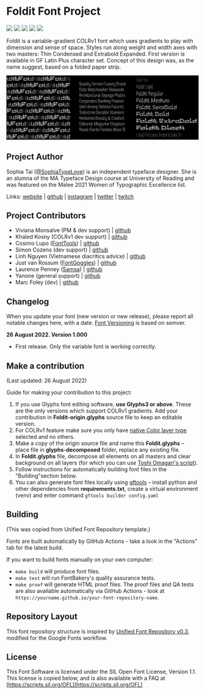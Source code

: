 # Foldit Font Project
[![][Fontbakery]](https://sophiadesign.github.io/Foldit/fontbakery/fontbakery-report.html)
[![][Universal]](https://sophiadesign.github.io/Foldit/fontbakery/fontbakery-report.html)
[![][GF Profile]](https://sophiadesign.github.io/Foldit/fontbakery/fontbakery-report.html)
[![][Outline Correctness]](https://sophiadesign.github.io/Foldit/fontbakery/fontbakery-report.html)
[![][Shaping]](https://SophiaDesign.github.io/GF-Foldit/fontbakery-report.html)

[Fontbakery]: https://img.shields.io/endpoint?url=https%3A%2F%2Fraw.githubusercontent.com%2FSophiaDesign%2FGF-Foldit%2Fgh-pages%2Fbadges%2Foverall.json
[GF Profile]: https://img.shields.io/endpoint?url=https%3A%2F%2Fraw.githubusercontent.com%2FSophiaDesign%2FGF-Foldit%2Fgh-pages%2Fbadges%2FGoogleFonts.json
[Outline Correctness]: https://img.shields.io/endpoint?url=https%3A%2F%2Fraw.githubusercontent.com%2FSophiaDesign%2FGF-Foldit%2Fgh-pages%2Fbadges%2FOutlineCorrectnessChecks.json
[Shaping]: https://img.shields.io/endpoint?url=https%3A%2F%2Fraw.githubusercontent.com%2FSophiaDesign%2FGF-Foldit%2Fgh-pages%2Fbadges%2FShapingChecks.json
[Universal]: https://img.shields.io/endpoint?url=https%3A%2F%2Fraw.githubusercontent.com%2FSophiaDesign%2FGF-Foldit%2Fgh-pages%2Fbadges%2FUniversal.json

Foldit is a variable-gradient COLRv1 font which uses gradients to play with dimension and sense of space. Styles run along weight and width axes with two masters: Thin Condensed and Extrabold Expanded. First version is available in GF Latin Plus character set. Concept of this design was, as the name suggest, based on a folded paper strip.

![Sample Image](documentation/image1.png)

## Project Author

Sophia Tai ([@SophiaTypeLove](http://instagram.com/sophiatypelove)) is an independent typeface designer. She is an alumna of the MA Typeface Design course at University of Reading and was featured on the Malee 2021 Women of Typographic Excellence list.

Links: [website](http://www.sophiatai.com) | [github](https://github.com/SophiaDesign) | [instagram](http://instagram.com/sophiatypelove) | [twitter](http://twitter.com/sophiatypelove) | [twitch](http://twitch.tv/sophiatypelove)

## Project Contributors

- Viviana Monsalve (PM & dev support) | [github](https://github.com/vv-monsalve)
- Khaled Kosny (COLRv1 dev support) | [github](https://github.com/khaledhosny)
- Cosimo Lupo ([FontTools](https://github.com/fonttools/fonttools)) | [github](https://github.com/anthrotype)
- Simon Cozens (dev support) | [github](https://github.com/simoncozens)
- Linh Nguyen (Vietnamese diacritics advice) | [github](https://github.com/Rei-Nguyen)
- Just van Rossum ([FontGoggles](https://fontgoggles.org/)) | [github](https://github.com/justvanrossum)
- Laurence Penney ([Samsa](https://lorp.github.io/samsa)) | [github](https://github.com/Lorp)
- Yanone (general support) | [github](https://github.com/yanone)
- Marc Foley (dev) | [github](https://github.com/m4rc1e)

## Changelog

When you update your font (new version or new release), please report all notable changes here, with a date. [Font Versioning](https://googlefonts.github.io/gf-guide/upstream) is based on semver. 

**26 August 2022. Version 1.000**

- First release. Only the variable font is working correctly.


## Make a contribution

(Last updated: 26 August 2022)

Guide for making your contribution to this project:

1. If you use Glyphs font editing software, **use Glyphs3 or above**. These are the only versions which support COLRv1 gradients. Add your contribution in **Foldit-origin.glyphs** source file to keep an editable version.
2. For COLRv1 feature make sure you only have [native Color layer type](https://glyphsapp.com/learn/creating-an-svg-color-font) selected and no others. 
3. Make a copy of the origin source file and name this **Foldit.glyphs** – place file in **glyphs-decomposed** folder, replace any existing file.
4. In **Foldit.glyphs** file, decompose all elements on all masters and clear background on all layers (for which you can use [Toshi Omagari's script](https://github.com/Tosche/Glyphs-Scripts)). 
5. Follow instructions for automatically building font files in the "Building"section below.
6. You can also generate font files locally using [gftools](https://github.com/googlefonts/gftools) – install python and other dependencies from **requirements.txt**, create a virtual environment (venv) and enter command
`gftools builder config.yaml`

## Building
(This was copied from Unified Font Repository template.) 

Fonts are built automatically by GitHub Actions - take a look in the "Actions" tab for the latest build.

If you want to build fonts manually on your own computer:

- `make build` will produce font files.
- `make test` will run FontBakery's quality assurance tests.
- `make proof` will generate HTML proof files.
The proof files and QA tests are also available automatically via GitHub Actions - look at `https://yourname.github.io/your-font-repository-name`.


## Repository Layout

This font repository structure is inspired by [Unified Font Repository v0.3](https://github.com/unified-font-repository/Unified-Font-Repository), modified for the Google Fonts workflow.

## License

This Font Software is licensed under the SIL Open Font License, Version 1.1.
This license is copied below, and is also available with a FAQ at
[https://scripts.sil.org/OFL](https://scripts.sil.org/OFL)